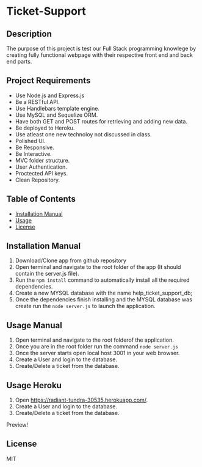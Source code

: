 # Ticket-Support

## Description 

The purpose of this project is test our Full Stack programming knowlege by creating fully functional webpage with their respective front end and back end parts. 

## Project Requirements 
 * Use Node.js and Express.js
 * Be a RESTful API.
 * Use Handlebars template engine.
 * Use MySQL and Sequelize ORM.
 * Have both GET and POST routes for retrieving and adding new data.
 * Be deployed to Heroku.
 * Use atleast one new technoloy not discussed in class.
 * Polished UI.
 * Be Responsive.
 * Be Interactive.
 * MVC folder structure.
 * User Authentication.
 * Proctected API keys.
 * Clean Repository.


## Table of Contents

* [Installation Manual](#installation)
* [Usage](#usage)
* [License](#license)

## Installation Manual

1. Download/Clone app from github repository
2. Open terminal and navigate to the root folder of the app (It should contain the server.js file).
3. Run the `npm install` command to automatically install all the required dependencies.
4. Create a new MYSQL database with the name help_ticket_support_db;
5. Once the dependencies finish installing and the MYSQL database was create run the `node server.js` to launch the application.

## Usage Manual

1. Open terminal and navigate to the root folderof the application.
2. Once you are in the root folder run the command `node server.js`
3. Once the server starts open local host 3001 in your web browser.
4. Create a User and login to the database.
5. Create/Delete a ticket from the database.


## Usage Heroku

1. Open https://radiant-tundra-30535.herokuapp.com/.
2. Create a User and login to the database.
3. Create/Delete a ticket from the database.



Preview!


## License

MIT
    

